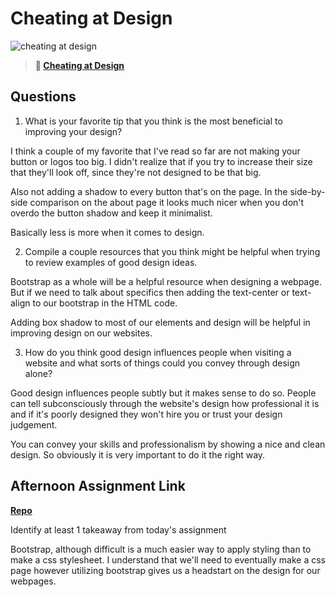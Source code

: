 # Cheating at Design

![cheating at design](https://bcw.blob.core.windows.net/public/img/courses/5247609446691139)

> **📖 [Cheating at Design](https://codeworksacademy.com/fs-student-guide/resources/wk1/04-Cheating-at-Design)**

## Questions

1. What is your favorite tip that you think is the most beneficial to improving your design?

I think a couple of my favorite that I've read so far are not making your button or logos too big. I didn't realize that if you try to increase their size that they'll look off, since they're not designed to be that big. 

Also not adding a shadow to every button that's on the page. In the side-by-side comparison on the about page it looks much nicer when you don't overdo the button shadow and keep it minimalist. 

Basically less is more when it comes to design. 

2. Compile a couple resources that you think might be helpful when trying to review examples of good design ideas.

Bootstrap as a whole will be a helpful resource when designing a webpage. But if we need to talk about specifics then adding the text-center or text-align to our bootstrap in the HTML code.

Adding box shadow to most of our elements and design will be helpful in improving design on our websites.

3. How do you think good design influences people when visiting a website and what sorts of things could you convey through design alone?

Good design influences people subtly but it makes sense to do so. People can tell subconsciously through the website's design how professional it is and if it's poorly designed they won't hire you or trust your design judgement. 

You can convey your skills and professionalism by showing a nice and clean design. So obviously it is very important to do it the right way. 

## Afternoon Assignment Link

**[Repo](https://github.com/IsaiahLeiva/smilechallenge/blob/master/index.html)**

Identify at least 1 takeaway from today's assignment

Bootstrap, although difficult is a much easier way to apply styling than to make a css stylesheet. I understand that we'll need to eventually make a css page however utilizing bootstrap gives us a headstart on the design for our webpages. 